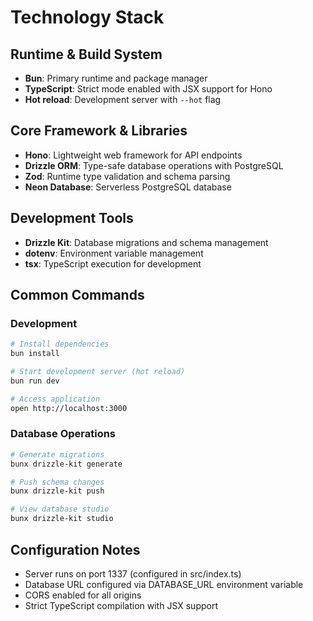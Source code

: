 # Technology Stack

## Runtime & Build System
- **Bun**: Primary runtime and package manager
- **TypeScript**: Strict mode enabled with JSX support for Hono
- **Hot reload**: Development server with `--hot` flag

## Core Framework & Libraries
- **Hono**: Lightweight web framework for API endpoints
- **Drizzle ORM**: Type-safe database operations with PostgreSQL
- **Zod**: Runtime type validation and schema parsing
- **Neon Database**: Serverless PostgreSQL database

## Development Tools
- **Drizzle Kit**: Database migrations and schema management
- **dotenv**: Environment variable management
- **tsx**: TypeScript execution for development

## Common Commands

### Development
```bash
# Install dependencies
bun install

# Start development server (hot reload)
bun run dev

# Access application
open http://localhost:3000
```

### Database Operations
```bash
# Generate migrations
bunx drizzle-kit generate

# Push schema changes
bunx drizzle-kit push

# View database studio
bunx drizzle-kit studio
```

## Configuration Notes
- Server runs on port 1337 (configured in src/index.ts)
- Database URL configured via DATABASE_URL environment variable
- CORS enabled for all origins
- Strict TypeScript compilation with JSX support